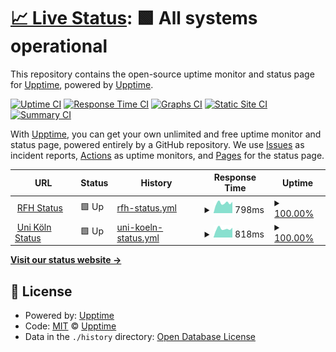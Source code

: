 # [📈 Live Status](https://demo.upptime.js.org): <!--live status--> **🟩 All systems operational**

This repository contains the open-source uptime monitor and status page for [Upptime](https://upptime.js.org), powered by [Upptime](https://github.com/upptime/upptime).

[![Uptime CI](https://github.com/niklasmtj/sciebo-check/workflows/Uptime%20CI/badge.svg)](https://github.com/niklasmtj/sciebo-check/actions?query=workflow%3A%22Uptime+CI%22)
[![Response Time CI](https://github.com/niklasmtj/sciebo-check/workflows/Response%20Time%20CI/badge.svg)](https://github.com/niklasmtj/sciebo-check/actions?query=workflow%3A%22Response+Time+CI%22)
[![Graphs CI](https://github.com/niklasmtj/sciebo-check/workflows/Graphs%20CI/badge.svg)](https://github.com/niklasmtj/sciebo-check/actions?query=workflow%3A%22Graphs+CI%22)
[![Static Site CI](https://github.com/niklasmtj/sciebo-check/workflows/Static%20Site%20CI/badge.svg)](https://github.com/niklasmtj/sciebo-check/actions?query=workflow%3A%22Static+Site+CI%22)
[![Summary CI](https://github.com/niklasmtj/sciebo-check/workflows/Summary%20CI/badge.svg)](https://github.com/niklasmtj/sciebo-check/actions?query=workflow%3A%22Summary+CI%22)

With [Upptime](https://upptime.js.org), you can get your own unlimited and free uptime monitor and status page, powered entirely by a GitHub repository. We use [Issues](https://github.com/upptime/upptime/issues) as incident reports, [Actions](https://github.com/niklasmtj/sciebo-check/actions) as uptime monitors, and [Pages](https://demo.upptime.js.org) for the status page.

<!--start: status pages-->
<!-- This summary is generated by Upptime (https://github.com/upptime/upptime) -->
<!-- Do not edit this manually, your changes will be overwritten -->
<!-- prettier-ignore -->
| URL | Status | History | Response Time | Uptime |
| --- | ------ | ------- | ------------- | ------ |
| <img alt="" src="https://favicons.githubusercontent.com/rfh-koeln.sciebo.de" height="13"> [RFH Status](https://rfh-koeln.sciebo.de/) | 🟩 Up | [rfh-status.yml](https://github.com/niklasmtj/sciebo-check/commits/HEAD/history/rfh-status.yml) | <details><summary><img alt="Response time graph" src="./graphs/rfh-status/response-time-week.png" height="20"> 798ms</summary><br><a href="https://niklasmtj.github.io/sciebo-check/history/rfh-status"><img alt="Response time 821" src="https://img.shields.io/endpoint?url=https%3A%2F%2Fraw.githubusercontent.com%2Fniklasmtj%2Fsciebo-check%2FHEAD%2Fapi%2Frfh-status%2Fresponse-time.json"></a><br><a href="https://niklasmtj.github.io/sciebo-check/history/rfh-status"><img alt="24-hour response time 889" src="https://img.shields.io/endpoint?url=https%3A%2F%2Fraw.githubusercontent.com%2Fniklasmtj%2Fsciebo-check%2FHEAD%2Fapi%2Frfh-status%2Fresponse-time-day.json"></a><br><a href="https://niklasmtj.github.io/sciebo-check/history/rfh-status"><img alt="7-day response time 798" src="https://img.shields.io/endpoint?url=https%3A%2F%2Fraw.githubusercontent.com%2Fniklasmtj%2Fsciebo-check%2FHEAD%2Fapi%2Frfh-status%2Fresponse-time-week.json"></a><br><a href="https://niklasmtj.github.io/sciebo-check/history/rfh-status"><img alt="30-day response time 809" src="https://img.shields.io/endpoint?url=https%3A%2F%2Fraw.githubusercontent.com%2Fniklasmtj%2Fsciebo-check%2FHEAD%2Fapi%2Frfh-status%2Fresponse-time-month.json"></a><br><a href="https://niklasmtj.github.io/sciebo-check/history/rfh-status"><img alt="1-year response time 821" src="https://img.shields.io/endpoint?url=https%3A%2F%2Fraw.githubusercontent.com%2Fniklasmtj%2Fsciebo-check%2FHEAD%2Fapi%2Frfh-status%2Fresponse-time-year.json"></a></details> | <details><summary><a href="https://niklasmtj.github.io/sciebo-check/history/rfh-status">100.00%</a></summary><a href="https://niklasmtj.github.io/sciebo-check/history/rfh-status"><img alt="All-time uptime 99.77%" src="https://img.shields.io/endpoint?url=https%3A%2F%2Fraw.githubusercontent.com%2Fniklasmtj%2Fsciebo-check%2FHEAD%2Fapi%2Frfh-status%2Fuptime.json"></a><br><a href="https://niklasmtj.github.io/sciebo-check/history/rfh-status"><img alt="24-hour uptime 100.00%" src="https://img.shields.io/endpoint?url=https%3A%2F%2Fraw.githubusercontent.com%2Fniklasmtj%2Fsciebo-check%2FHEAD%2Fapi%2Frfh-status%2Fuptime-day.json"></a><br><a href="https://niklasmtj.github.io/sciebo-check/history/rfh-status"><img alt="7-day uptime 100.00%" src="https://img.shields.io/endpoint?url=https%3A%2F%2Fraw.githubusercontent.com%2Fniklasmtj%2Fsciebo-check%2FHEAD%2Fapi%2Frfh-status%2Fuptime-week.json"></a><br><a href="https://niklasmtj.github.io/sciebo-check/history/rfh-status"><img alt="30-day uptime 100.00%" src="https://img.shields.io/endpoint?url=https%3A%2F%2Fraw.githubusercontent.com%2Fniklasmtj%2Fsciebo-check%2FHEAD%2Fapi%2Frfh-status%2Fuptime-month.json"></a><br><a href="https://niklasmtj.github.io/sciebo-check/history/rfh-status"><img alt="1-year uptime 99.77%" src="https://img.shields.io/endpoint?url=https%3A%2F%2Fraw.githubusercontent.com%2Fniklasmtj%2Fsciebo-check%2FHEAD%2Fapi%2Frfh-status%2Fuptime-year.json"></a></details>
| <img alt="" src="https://favicons.githubusercontent.com/uni-koeln.sciebo.de" height="13"> [Uni Köln Status](https://uni-koeln.sciebo.de/) | 🟩 Up | [uni-koeln-status.yml](https://github.com/niklasmtj/sciebo-check/commits/HEAD/history/uni-koeln-status.yml) | <details><summary><img alt="Response time graph" src="./graphs/uni-koeln-status/response-time-week.png" height="20"> 818ms</summary><br><a href="https://niklasmtj.github.io/sciebo-check/history/uni-koeln-status"><img alt="Response time 819" src="https://img.shields.io/endpoint?url=https%3A%2F%2Fraw.githubusercontent.com%2Fniklasmtj%2Fsciebo-check%2FHEAD%2Fapi%2Funi-koeln-status%2Fresponse-time.json"></a><br><a href="https://niklasmtj.github.io/sciebo-check/history/uni-koeln-status"><img alt="24-hour response time 922" src="https://img.shields.io/endpoint?url=https%3A%2F%2Fraw.githubusercontent.com%2Fniklasmtj%2Fsciebo-check%2FHEAD%2Fapi%2Funi-koeln-status%2Fresponse-time-day.json"></a><br><a href="https://niklasmtj.github.io/sciebo-check/history/uni-koeln-status"><img alt="7-day response time 818" src="https://img.shields.io/endpoint?url=https%3A%2F%2Fraw.githubusercontent.com%2Fniklasmtj%2Fsciebo-check%2FHEAD%2Fapi%2Funi-koeln-status%2Fresponse-time-week.json"></a><br><a href="https://niklasmtj.github.io/sciebo-check/history/uni-koeln-status"><img alt="30-day response time 827" src="https://img.shields.io/endpoint?url=https%3A%2F%2Fraw.githubusercontent.com%2Fniklasmtj%2Fsciebo-check%2FHEAD%2Fapi%2Funi-koeln-status%2Fresponse-time-month.json"></a><br><a href="https://niklasmtj.github.io/sciebo-check/history/uni-koeln-status"><img alt="1-year response time 819" src="https://img.shields.io/endpoint?url=https%3A%2F%2Fraw.githubusercontent.com%2Fniklasmtj%2Fsciebo-check%2FHEAD%2Fapi%2Funi-koeln-status%2Fresponse-time-year.json"></a></details> | <details><summary><a href="https://niklasmtj.github.io/sciebo-check/history/uni-koeln-status">100.00%</a></summary><a href="https://niklasmtj.github.io/sciebo-check/history/uni-koeln-status"><img alt="All-time uptime 99.77%" src="https://img.shields.io/endpoint?url=https%3A%2F%2Fraw.githubusercontent.com%2Fniklasmtj%2Fsciebo-check%2FHEAD%2Fapi%2Funi-koeln-status%2Fuptime.json"></a><br><a href="https://niklasmtj.github.io/sciebo-check/history/uni-koeln-status"><img alt="24-hour uptime 100.00%" src="https://img.shields.io/endpoint?url=https%3A%2F%2Fraw.githubusercontent.com%2Fniklasmtj%2Fsciebo-check%2FHEAD%2Fapi%2Funi-koeln-status%2Fuptime-day.json"></a><br><a href="https://niklasmtj.github.io/sciebo-check/history/uni-koeln-status"><img alt="7-day uptime 100.00%" src="https://img.shields.io/endpoint?url=https%3A%2F%2Fraw.githubusercontent.com%2Fniklasmtj%2Fsciebo-check%2FHEAD%2Fapi%2Funi-koeln-status%2Fuptime-week.json"></a><br><a href="https://niklasmtj.github.io/sciebo-check/history/uni-koeln-status"><img alt="30-day uptime 100.00%" src="https://img.shields.io/endpoint?url=https%3A%2F%2Fraw.githubusercontent.com%2Fniklasmtj%2Fsciebo-check%2FHEAD%2Fapi%2Funi-koeln-status%2Fuptime-month.json"></a><br><a href="https://niklasmtj.github.io/sciebo-check/history/uni-koeln-status"><img alt="1-year uptime 99.77%" src="https://img.shields.io/endpoint?url=https%3A%2F%2Fraw.githubusercontent.com%2Fniklasmtj%2Fsciebo-check%2FHEAD%2Fapi%2Funi-koeln-status%2Fuptime-year.json"></a></details>

<!--end: status pages-->

[**Visit our status website →**](https://demo.upptime.js.org)

## 📄 License

- Powered by: [Upptime](https://github.com/upptime/upptime)
- Code: [MIT](./LICENSE) © [Upptime](https://upptime.js.org)
- Data in the `./history` directory: [Open Database License](https://opendatacommons.org/licenses/odbl/1-0/)
